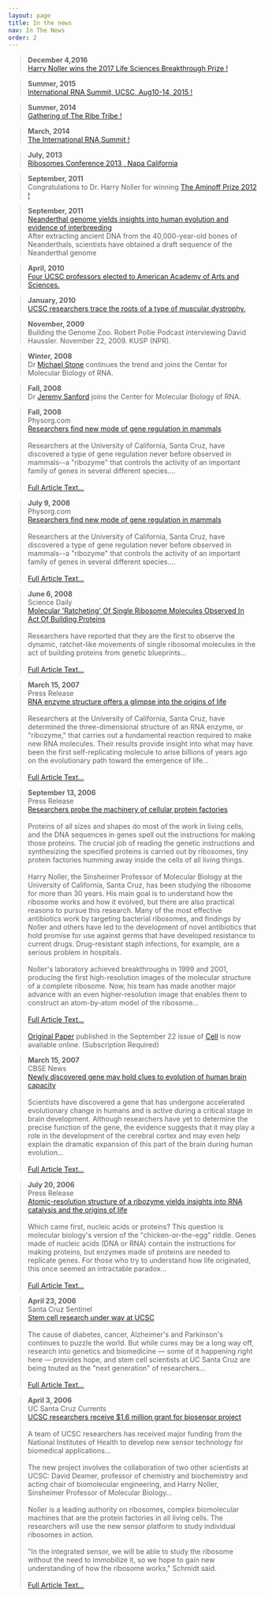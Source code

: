 ```yaml
---
layout: page
title: In the news
nav: In The News
order: 2
---
```



> **December 4,2016** <br/>
[Harry Noller wins the 2017 Life Sciences Breakthrough Prize !](https://breakthroughprize.org/Laureates/2/L3791)

> **Summer, 2015** <br/>
[International RNA Summit, UCSC, Aug10-14, 2015 !](http://rna.ucsc.edu/rnacenter/rnasummit2015/)

> **Summer, 2014** <br/>
[Gathering of The Ribe Tribe !](http://rna.ucsc.edu/ribetribe/)

> **March, 2014** <br/>
[The International RNA Summit !](http://rna.ucsc.edu/rnasummit/RNA_Symposium_Site/Home.html)

> **July, 2013** <br/>
[Ribosomes Conference 2013 , Napa California](http://rna.ucsc.edu/rnacenter/ribosome2013/)

> **September, 2011** <br/>
Congratulations to Dr. Harry Noller for winning [The Aminoff Prize 2012 !](http://www.kva.se/en/pressroom/Press-releases-2011/The-Aminoff-Prize-2012/)

> **September, 2011** <br/>
[Neanderthal genome yields insights into human evolution and evidence of interbreeding](http://news.ucsc.edu/2010/05/3754.html) <br/>
After extracting ancient DNA from the 40,000-year-old bones of Neanderthals, scientists have obtained a draft sequence of the Neanderthal genome

> **April, 2010** <br/>
[Four UCSC professors elected to American Academy of Arts and Sciences.](http://www.santacruzsentinel.com/general-news/20100425/four-ucsc-professors-elected-to-american-academy-of-arts-and-sciences)

> **January, 2010** <br/>
[UCSC researchers trace the roots of a type of muscular dystrophy.](http://www.santacruzsentinel.com/general-news/20100131/ucsc-researchers-trace-the-roots-of-a-type-of-muscular-dystrophy)

> **November, 2009** <br/>
Building the Genome Zoo. Robert Pollie Podcast interviewing David Haussler. November 22, 2009. KUSP (NPR).

> **Winter, 2008** <br/>
Dr [Michael Stone](http://www.chemistry.ucsc.edu/faculty/index.php?uid=mds) continues the trend and joins the Center for Molecular Biology of RNA.


> **Fall, 2008** <br/>
Dr [Jeremy Sanford](http://mcd.ucsc.edu/faculty/sanford.html) joins the Center for Molecular Biology of RNA.

> **Fall, 2008** <br/>
Physorg.com <br/>
[Researchers find new mode of gene regulation in mammals](https://phys.org/news/2008-07-mode-gene-mammals.html)<br/><br/>
Researchers at the University of California, Santa Cruz, have discovered a type of gene regulation never before observed in mammals--a "ribozyme" that controls the activity of an important family of genes in several different species....<br/><br/>
[Full Article Text...](https://phys.org/news/2008-07-mode-gene-mammals.html)

> **July 9, 2008** <br/>
Physorg.com <br/>
[Researchers find new mode of gene regulation in mammals](https://phys.org/news/2008-07-mode-gene-mammals.html)<br/><br/>
Researchers at the University of California, Santa Cruz, have discovered a type of gene regulation never before observed in mammals--a "ribozyme" that controls the activity of an important family of genes in several different species....<br/><br/>
[Full Article Text...](https://phys.org/news/2008-07-mode-gene-mammals.html)

> **June 6, 2008** <br/>
Science Daily <br/>
[Molecular 'Ratcheting' Of Single Ribosome Molecules Observed In Act Of Building Proteins](https://www.sciencedaily.com/releases/2008/06/080605181153.htm)<br/><br/>
Researchers have reported that they are the first to observe the dynamic, ratchet-like movements of single ribosomal molecules in the act of building proteins from genetic blueprints...<br/><br/>
[Full Article Text...](https://www.sciencedaily.com/releases/2008/06/080605181153.htm)

> **March 15, 2007** <br/>
Press Release <br/>
[RNA enzyme structure offers a glimpse into the origins of life](http://news.ucsc.edu/2007/03/1097.html)<br/><br/>
Researchers at the University of California, Santa Cruz, have determined the three-dimensional structure of an RNA enzyme, or "ribozyme," that carries out a fundamental reaction required to make new RNA molecules. Their results provide insight into what may have been the first self-replicating molecule to arise billions of years ago on the evolutionary path toward the emergence of life...<br/><br/>
[Full Article Text...](http://news.ucsc.edu/2007/03/1097.html)

> **September 13, 2006** <br/>
Press Release <br/>
[Researchers probe the machinery of cellular protein factories](http://news.ucsc.edu/2006/09/940.html)<br/><br/>
Proteins of all sizes and shapes do most of the work in living cells, and the DNA sequences in genes spell out the instructions for making those proteins. The crucial job of reading the genetic instructions and synthesizing the specified proteins is carried out by ribosomes, tiny protein factories humming away inside the cells of all living things.<br/><br/>
Harry Noller, the Sinsheimer Professor of Molecular Biology at the University of California, Santa Cruz, has been studying the ribosome for more than 30 years. His main goal is to understand how the ribosome works and how it evolved, but there are also practical reasons to pursue this research. Many of the most effective antibiotics work by targeting bacterial ribosomes, and findings by Noller and others have led to the development of novel antibiotics that hold promise for use against germs that have developed resistance to current drugs. Drug-resistant staph infections, for example, are a serious problem in hospitals.<br/><br/>
Noller's laboratory achieved breakthroughs in 1999 and 2001, producing the first high-resolution images of the molecular structure of a complete ribosome. Now, his team has made another major advance with an even higher-resolution image that enables them to construct an atom-by-atom model of the ribosome...<br/><br/>
[Full Article Text...](http://news.ucsc.edu/2006/09/940.html)<br/><br/>
[Original Paper](http://www.cell.com/content/article/fulltext?uid=PIIS0092867406011469) published in the September 22 issue of [Cell](http://www.cell.com) is now available online. (Subscription Required)


> **March 15, 2007** <br/>
CBSE News <br/>
[Newly discovered gene may hold clues to evolution of human brain capacity](https://genomics-old.soe.ucsc.edu/haussler)<br/><br/>
Scientists have discovered a gene that has undergone accelerated evolutionary change in humans and is active during a critical stage in brain development. Although researchers have yet to determine the precise function of the gene, the evidence suggests that it may play a role in the development of the cerebral cortex and may even help explain the dramatic expansion of this part of the brain during human evolution...<br/><br/>
[Full Article Text...](https://genomics-old.soe.ucsc.edu/haussler)

> **July 20, 2006** <br/>
Press Release <br/>
[Atomic-resolution structure of a ribozyme yields insights into RNA catalysis and the origins of life](http://news.ucsc.edu/2006/07/907.html)<br/><br/>
Which came first, nucleic acids or proteins? This question is molecular biology's version of the "chicken-or-the-egg" riddle. Genes made of nucleic acids (DNA or RNA) contain the instructions for making proteins, but enzymes made of proteins are needed to replicate genes. For those who try to understand how life originated, this once seemed an intractable paradox...<br/><br/>
[Full Article Text...](http://news.ucsc.edu/2006/07/907.html)

> **April 23, 2006** <br/>
Santa Cruz Sentinel <br/>
[Stem cell research under way at UCSC](http://www.santacruzsentinel.com/archive/2006/April/23/local/stories/01local.htm)<br/><br/>
The cause of diabetes, cancer, Alzheimer's and Parkinson's continues to puzzle the world. But while cures may be a long way off, research into genetics and biomedicine — some of it happening right here — provides hope, and stem cell scientists at UC Santa Cruz are being touted as the "next generation" of researchers...<br/><br/>
[Full Article Text...](http://www.santacruzsentinel.com/archive/2006/April/23/local/stories/01local.htm)

> **April 3, 2006** <br/>
UC Santa Cruz Currents <br/>
[UCSC researchers receive $1.6 million grant for biosensor project](http://currents.ucsc.edu/05-06/04-03/schmidt.asp)<br/><br/>
A team of UCSC researchers has received major funding from the National Institutes of Health to develop new sensor technology for biomedical applications...<br/><br/>
The new project involves the collaboration of two other scientists at UCSC: David Deamer, professor of chemistry and biochemistry and acting chair of biomolecular engineering, and Harry Noller, Sinsheimer Professor of Molecular Biology...<br/><br/>
Noller is a leading authority on ribosomes, complex biomolecular machines that are the protein factories in all living cells. The researchers will use the new sensor platform to study individual ribosomes in action.<br/><br/>
"In the integrated sensor, we will be able to study the ribosome without the need to immobilize it, so we hope to gain new understanding of how the ribosome works," Schmidt said.<br/><br/>
[Full Article Text...](http://currents.ucsc.edu/05-06/04-03/schmidt.asp)